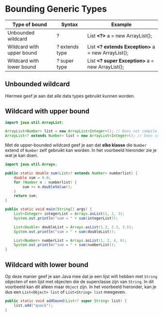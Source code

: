 # Bounding Generic Types

| **Type of bound**         | **Syntax**     | **Example**                                                           |
|---------------------------|----------------|-----------------------------------------------------------------------|
| Unbounded wildcard        | ?              | List **<?>** a = new ArrayList<String>();                             |
| Wildcard with upper bound | ? extends type | List **<? extends Exception>** a = new ArrayList<RuntimeException>(); |
| Wildcard with lower bound | ? super type   | List **<? super Exception>** a = new ArrayList<Object>();             |

## Unbounded wildcard

Hiermee geef je aan dat alle data types gebruikt kunnen worden.

## Wildcard with upper bound

```java
import java.util.ArrayList;

ArrayList<Number> list = new ArrayList<Integer>(); // Does not compile
ArrayList<? extends Number> list = new ArrayList<Integer>(); // Does compile
```

Met de upper-bounded wildcard geef je aan dat **elke klasse** die `Number` extend of `Number` zelf gebruikt kan worden.
In het voorbeeld hieronder zie je wat je kan doen.

```java
import java.util.Arrays;

public static double sum(List<? extends Number> numberlist) {
    double sum = 0.0;
    for (Number n : numberlist) {
        sum += n.doubleValue();
    }
    return sum;
}

public static void main(String[] args) {
    List<Integer> integerList = Arrays.asList(1, 2, 3);
    System.out.println("sum = " + sum(integerList));

    List<Double> doubleList = Arrays.asList(1.2, 2.3, 3.5);
    System.out.println("sum = " + sum(doubleList));

    List<Number> numberList = Arrays.asList(1, 2, 4, 6);
    System.out.println("sum = " + sum(numberList));
}
```

## Wildcard with lower bound

Op deze manier geef je aan Java mee dat je een lijst wilt hebben met `String` objecten of een lijst met objecten die de
superclasse zijn van `String`.
In dit voorbeeld kan dit alleen maar `Object` zijn. In het voorbeeld hieronder, kan je dus een `List<Object> list` of
`List<String> list` meegeven.

```java
public static void addSound(List<? super String> list) {
    list.add("quack");
}
```

